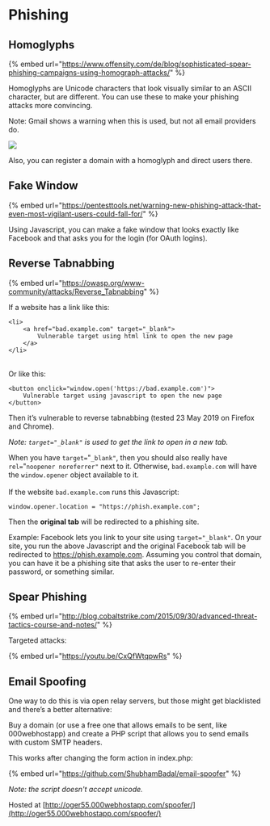 # Phishing

## Homoglyphs

{% embed url="https://www.offensity.com/de/blog/sophisticated-spear-phishing-campaigns-using-homograph-attacks/" %}

Homoglyphs are Unicode characters that look visually similar to an ASCII character, but are different. You can use these to make your phishing attacks more convincing.

Note: Gmail shows a warning when this is used, but not all email providers do.

![](https://lh6.googleusercontent.com/ef5s5wTgrmWo9Vut2YzyGBmJ4OeVEuf3eMy5k8RvaDqgzES\_WXX1FKHFKUL4TMSf6\_fWinpw8GWeXGCKk71Be\_uN5YPNuKCo\_KssRfPmfO5aYzxo\_S3RUaSit0IVUuYu6aEW7E56lh1pYNOUhA)

Also, you can register a domain with a homoglyph and direct users there.

## Fake Window

{% embed url="https://pentesttools.net/warning-new-phishing-attack-that-even-most-vigilant-users-could-fall-for/" %}

Using Javascript, you can make a fake window that looks exactly like Facebook and that asks you for the login (for OAuth logins).

## Reverse Tabnabbing

{% embed url="https://owasp.org/www-community/attacks/Reverse_Tabnabbing" %}

If a website has a link like this:

```
<li>
    <a href="bad.example.com" target="_blank">
        Vulnerable target using html link to open the new page
    </a>
</li>
```

\
Or like this:

```
<button onclick="window.open('https://bad.example.com')">
    Vulnerable target using javascript to open the new page
</button>
```



Then it’s vulnerable to reverse tabnabbing (tested 23 May 2019 on Firefox and Chrome).

_Note: `target="_blank"` is used to get the link to open in a new tab._

When you have `target=`"`_blank"`, then you should also really have `rel=`"`noopener noreferrer"` next to it. Otherwise, `bad.example.com` will have the `window.opener` object available to it.\
\
If the website `bad.example.com` runs this Javascript:

```
window.opener.location = "https://phish.example.com";
```

Then the **original tab** will be redirected to a phishing site.

Example: Facebook lets you link to your site using `target="_blank"`. On your site, you run the above Javascript and the original Facebook tab will be redirected to https://phish.example.com. Assuming you control that domain, you can have it be a phishing site that asks the user to re-enter their password, or something similar.

## Spear Phishing

{% embed url="http://blog.cobaltstrike.com/2015/09/30/advanced-threat-tactics-course-and-notes/" %}

Targeted attacks:

{% embed url="https://youtu.be/CxQfWtqpwRs" %}

## Email Spoofing

One way to do this is via open relay servers, but those might get blacklisted and there’s a better alternative:

Buy a domain (or use a free one that allows emails to be sent, like 000webhostapp) and create a PHP script that allows you to send emails with custom SMTP headers.&#x20;

This works after changing the form action in index.php:

{% embed url="https://github.com/ShubhamBadal/email-spoofer" %}

_Note: the script doesn't accept unicode._

Hosted at [http://oger55.000webhostapp.com/spoofer/](http://oger55.000webhostapp.com/spoofer/)
